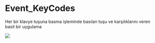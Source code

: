 # Event_KeyCodes

Her bir klavye tuşuna basma işleminde basılan tuşu ve karşılıklarını veren basit bir uygulama

![](https://github.com/hamdeth3/Event_KeyCodes/blob/main/eventKeyCodesGIF.gif)
